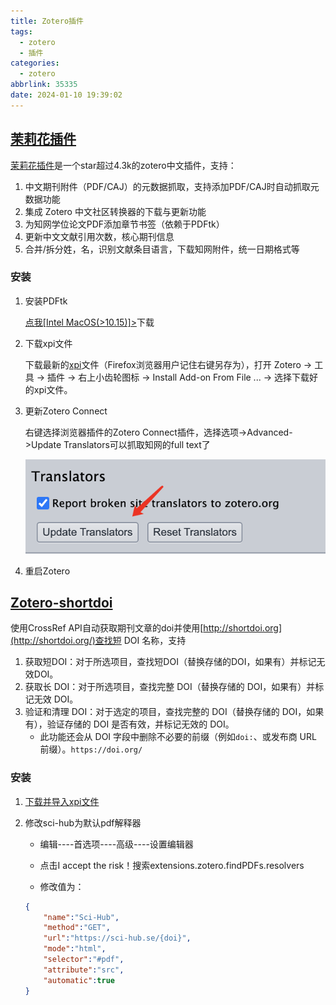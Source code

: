 ```yaml
---
title: Zotero插件
tags:
  - zotero
  - 插件
categories:
  - zotero
abbrlink: 35335
date: 2024-01-10 19:39:02
---
```

## [茉莉花插件](https://github.com/l0o0/jasminum?tab=readme-ov-file)

[茉莉花插件](https://github.com/l0o0/jasminum?tab=readme-ov-file)是一个star超过4.3k的zotero中文插件，支持：

1. 中文期刊附件（PDF/CAJ）的元数据抓取，支持添加PDF/CAJ时自动抓取元数据功能
2. 集成 Zotero 中文社区转换器的下载与更新功能
3. 为知网学位论文PDF添加章节书签（依赖于PDFtk）
4. 更新中文文献引用次数，核心期刊信息
5. 合并/拆分姓，名，识别文献条目语言，下载知网附件，统一日期格式等

<!--more-->

### 安装

1. 安装PDFtk

   [点我[Intel MacOS(>10.15)]>](https://www.pdflabs.com/tools/pdftk-the-pdf-toolkit/pdftk_server-2.02-mac_osx-10.11-setup.pkg)下载

2. 下载xpi文件

   下载最新的[xpi](https://github.com/l0o0/jasminum/releases/latest)文件（Firefox浏览器用户记住右键另存为），打开 Zotero -> 工具 -> 插件 -> 右上小齿轮图标 -> Install Add-on From File ... -> 选择下载好的xpi文件。

3. 更新Zotero Connect

   右键选择浏览器插件的Zotero Connect插件，选择选项->Advanced->Update Translators可以抓取知网的full text了

   ![image-20240110195046701](Zotero插件/image-20240110195046701.png)

4. 重启Zotero

## [Zotero-shortdoi](https://github.com/bwiernik/zotero-shortdoi)

使用CrossRef API自动获取期刊文章的doi并使用[http://shortdoi.org](http://shortdoi.org/)查找短 DOI 名称，支持

1. 获取短DOI：对于所选项目，查找短DOI（替换存储的DOI，如果有）并标记无效DOI。
2. 获取长 DOI：对于所选项目，查找完整 DOI（替换存储的 DOI，如果有）并标记无效 DOI。
3. 验证和清理 DOI：对于选定的项目，查找完整的 DOI（替换存储的 DOI，如果有），验证存储的 DOI 是否有效，并标记无效的 DOI。
   - 此功能还会从 DOI 字段中删除不必要的前缀（例如`doi:`、或发布商 URL 前缀）。`https://doi.org/`

### 安装

1. [下载并导入xpi文件](https://github.com/bwiernik/zotero-shortdoi/releases/latest)

2. 修改sci-hub为默认pdf解释器

   - 编辑----首选项----高级----设置编辑器

   - 点击I accept the risk！搜索extensions.zotero.findPDFs.resolvers

   - 修改值为：

   ```json
   {
       "name":"Sci-Hub",
       "method":"GET",
       "url":"https://sci-hub.se/{doi}",
       "mode":"html",
       "selector":"#pdf",
       "attribute":"src",
       "automatic":true
   }
   ```

   

